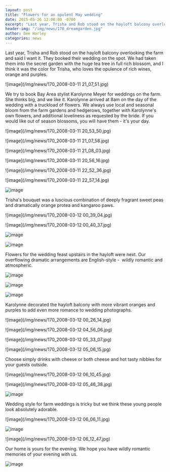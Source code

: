 ```yaml
---
layout: post
title: "Flowers for an opulent May wedding"
date: 2015-05-26 12:00:00 -0700
excerpt: "Last year, Trisha and Rob stood on the hayloft balcony overlooking the farm and said I want it. ..."
header-img: "/img/news/170_dreamgarden.jpg"
author: Dee Harley
categories: news
---
```

Last year, Trisha and Rob stood on the hayloft balcony overlooking the
farm and said I want it. They booked their wedding on the spot. We had
taken them into the secret garden with the huge tea tree in full rich
blossom, and I think it was the color for Trisha, who loves the
opulence of rich wines, orange and purples.

![image](/img/news/170_2008-03-11 21_07_51.jpg)

We try to book Bay Area stylist Karolynne Meyer for weddings on the
farm. She thinks big, and we like it. Karolynne arrived at 8am on the
day of the wedding with a truckload of flowers. We always use local
and seasonal bloom from the farm gardens and hedgerows, together with
Karolynne's own flowers, and additional loveliness as requested by the
bride. If you would like out of season blossoms, you will have them -
it's your day.

![image](/img/news/170_2008-03-11 20_53_50.jpg)

![image](/img/news/170_2008-03-11 21_07_58.jpg)

![image](/img/news/170_2008-03-11 21_08_03.jpg)

![image](/img/news/170_2008-03-11 20_56_16.jpg)

![image](/img/news/170_2008-03-11 22_52_36.jpg)

![image](/img/news/170_2008-03-11 22_57_14.jpg)

![image](/img/news/170_bouquet2.jpg)

Trisha's bouquet was a luscious combination of deeply fragrant sweet
peas and dramatically orange protea and kangaroo paws.

![image](/img/news/170_2008-03-12 00_39_04.jpg)

![image](/img/news/170_2008-03-12 00_40_37.jpg)

![image](/img/news/170_bridefather.jpg)

![image](/img/news/170_vasearranging.jpg)

Flowers for the wedding feast upstairs in the hayloft were next. Our
overflowing dramatic arrangements are English-style -  wildly
romantic and atmospheric.

![image](/img/news/170_petalcuttings.jpg)

![image](/img/news/170_cuttings.jpg)

![image](/img/news/170_table.JPG)

Karolynne decorated the hayloft balcony with more vibrant oranges and
purples to add even more romance to wedding photographs.

![image](/img/news/170_2008-03-12 00_26_14.jpg)

![image](/img/news/170_2008-03-12 04_56_06.jpg)

![image](/img/news/170_2008-03-12 05_33_07.jpg)

![image](/img/news/170_2008-03-12 05_06_15.jpg)

Choose simply drinks with cheese or both cheese and hot tasty nibbles
for your guests outside.

![image](/img/news/170_2008-03-12 06_10_45.jpg)

![image](/img/news/170_2008-03-12 05_46_38.jpg)

![image](/img/news/170_llamagirl.jpg)

Wedding style for farm weddings is tricky but we think these young
people look absolutely adorable.

![image](/img/news/170_2008-03-12 06_06_11.jpg)

![image](/img/news/170_couple3.jpg)

![image](/img/news/170_2008-03-12 06_12_47.jpg)

Our home is yours for the evening. We hope you have wildly romantic
memories of your evening with us.

![image](/img/news/170_couple1.jpg)







